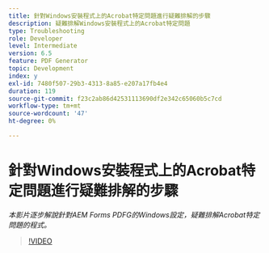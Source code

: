```yaml
---
title: 針對Windows安裝程式上的Acrobat特定問題進行疑難排解的步驟
description: 疑難排解Windows安裝程式上的Acrobat特定問題
type: Troubleshooting
role: Developer
level: Intermediate
version: 6.5
feature: PDF Generator
topic: Development
index: y
exl-id: 7480f507-29b3-4313-8a85-e207a17fb4e4
duration: 119
source-git-commit: f23c2ab86d42531113690df2e342c65060b5c7cd
workflow-type: tm+mt
source-wordcount: '47'
ht-degree: 0%

---
```


# 針對Windows安裝程式上的Acrobat特定問題進行疑難排解的步驟

*本影片逐步解說針對AEM Forms PDFG的Windows設定，疑難排解Acrobat特定問題的程式。*

>[!VIDEO](https://video.tv.adobe.com/v/335480?quality=12&learn=on)
